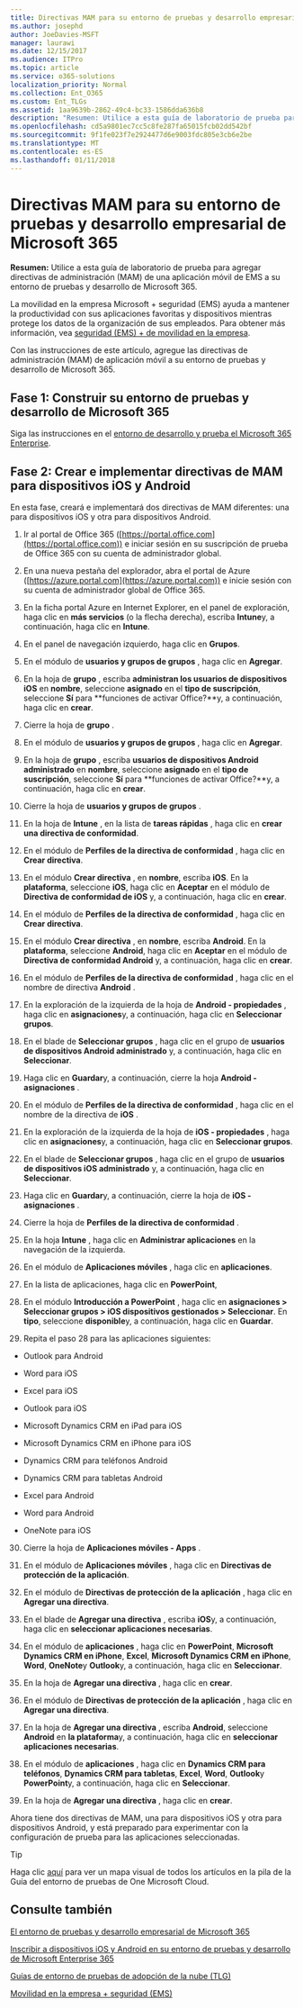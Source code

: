 ```yaml
---
title: Directivas MAM para su entorno de pruebas y desarrollo empresarial de Microsoft 365
ms.author: josephd
author: JoeDavies-MSFT
manager: laurawi
ms.date: 12/15/2017
ms.audience: ITPro
ms.topic: article
ms.service: o365-solutions
localization_priority: Normal
ms.collection: Ent_O365
ms.custom: Ent_TLGs
ms.assetid: 1aa9639b-2862-49c4-bc33-1586dda636b8
description: "Resumen: Utilice a esta guía de laboratorio de prueba para agregar directivas de administración (MAM) de una aplicación móvil de EMS a su entorno de pruebas y desarrollo de Microsoft 365."
ms.openlocfilehash: cd5a9801ec7cc5c8fe287fa65015fcb02dd542bf
ms.sourcegitcommit: 9f1fe023f7e2924477d6e9003fdc805e3cb6e2be
ms.translationtype: MT
ms.contentlocale: es-ES
ms.lasthandoff: 01/11/2018
---
```

# <a name="mam-policies-for-your-microsoft-365-enterprise-devtest-environment"></a>Directivas MAM para su entorno de pruebas y desarrollo empresarial de Microsoft 365

 **Resumen:** Utilice a esta guía de laboratorio de prueba para agregar directivas de administración (MAM) de una aplicación móvil de EMS a su entorno de pruebas y desarrollo de Microsoft 365.
  
La movilidad en la empresa Microsoft + seguridad (EMS) ayuda a mantener la productividad con sus aplicaciones favoritas y dispositivos mientras protege los datos de la organización de sus empleados. Para obtener más información, vea [seguridad (EMS) + de movilidad en la empresa](https://www.microsoft.com/cloud-platform/enterprise-mobility-security).
  
Con las instrucciones de este artículo, agregue las directivas de administración (MAM) de aplicación móvil a su entorno de pruebas y desarrollo de Microsoft 365.
  
## <a name="phase-1-build-out-your-microsoft-365-devtest-environment"></a>Fase 1: Construir su entorno de pruebas y desarrollo de Microsoft 365

Siga las instrucciones en el [entorno de desarrollo y prueba el Microsoft 365 Enterprise](the-microsoft-365-enterprise-dev-test-environment.md).
  
## <a name="phase-2-create-and-deploy-mam-policies-for-ios-and-android-devices"></a>Fase 2: Crear e implementar directivas de MAM para dispositivos iOS y Android

En esta fase, creará e implementará dos directivas de MAM diferentes: una para dispositivos iOS y otra para dispositivos Android.
  
1. Ir al portal de Office 365 ([https://portal.office.com](https://portal.office.com)) e iniciar sesión en su suscripción de prueba de Office 365 con su cuenta de administrador global.
    
2. En una nueva pestaña del explorador, abra el portal de Azure ([https://azure.portal.com](https://azure.portal.com)) e inicie sesión con su cuenta de administrador global de Office 365.
    
3. En la ficha portal Azure en Internet Explorer, en el panel de exploración, haga clic en **más servicios** (o la flecha derecha), escriba **Intune**y, a continuación, haga clic en **Intune**.
    
4. En el panel de navegación izquierdo, haga clic en **Grupos**.
    
5. En el módulo de **usuarios y grupos de grupos** , haga clic en **Agregar**.
    
6. En la hoja de **grupo** , escriba **administran los usuarios de dispositivos iOS** en **nombre**, seleccione **asignado** en el **tipo de suscripción**, seleccione **Sí** para **funciones de activar Office?**y, a continuación, haga clic en **crear**. 
    
7. Cierre la hoja de **grupo** .
    
8. En el módulo de **usuarios y grupos de grupos** , haga clic en **Agregar**.
    
9. En la hoja de **grupo** , escriba **usuarios de dispositivos Android administrado** en **nombre**, seleccione **asignado** en el **tipo de suscripción**, seleccione **Sí** para **funciones de activar Office?**y, a continuación, haga clic en **crear**.
    
10. Cierre la hoja de **usuarios y grupos de grupos** .
    
11. En la hoja de **Intune** , en la lista de **tareas rápidas** , haga clic en **crear una directiva de conformidad**.
    
12. En el módulo de **Perfiles de la directiva de conformidad** , haga clic en **Crear directiva**.
    
13. En el módulo **Crear directiva** , en **nombre**, escriba **iOS**. En la **plataforma**, seleccione **iOS**, haga clic en **Aceptar** en el módulo de **Directiva de conformidad de iOS** y, a continuación, haga clic en **crear**.
    
14. En el módulo de **Perfiles de la directiva de conformidad** , haga clic en **Crear directiva**.
    
15. En el módulo **Crear directiva** , en **nombre**, escriba **Android**. En la **plataforma**, seleccione **Android**, haga clic en **Aceptar** en el módulo de **Directiva de conformidad Android** y, a continuación, haga clic en **crear**.
    
16. En el módulo de **Perfiles de la directiva de conformidad** , haga clic en el nombre de directiva **Android** .
    
17. En la exploración de la izquierda de la hoja de **Android - propiedades** , haga clic en **asignaciones**y, a continuación, haga clic en **Seleccionar grupos**.
    
18. En el blade de **Seleccionar grupos** , haga clic en el grupo de **usuarios de dispositivos Android administrado** y, a continuación, haga clic en **Seleccionar**.
    
19. Haga clic en **Guardar**y, a continuación, cierre la hoja **Android - asignaciones** .
    
20. En el módulo de **Perfiles de la directiva de conformidad** , haga clic en el nombre de la directiva de **iOS** .
    
21. En la exploración de la izquierda de la hoja de **iOS - propiedades** , haga clic en **asignaciones**y, a continuación, haga clic en **Seleccionar grupos**.
    
22. En el blade de **Seleccionar grupos** , haga clic en el grupo de **usuarios de dispositivos iOS administrado** y, a continuación, haga clic en **Seleccionar**.
    
23. Haga clic en **Guardar**y, a continuación, cierre la hoja de **iOS - asignaciones** .
    
24. Cierre la hoja de **Perfiles de la directiva de conformidad** .
    
25. En la hoja **Intune** , haga clic en **Administrar aplicaciones** en la navegación de la izquierda.
    
26. En el módulo de **Aplicaciones móviles** , haga clic en **aplicaciones**.
    
27. En la lista de aplicaciones, haga clic en **PowerPoint**, 
    
28. En el módulo **Introducción a PowerPoint** , haga clic en **asignaciones > Seleccionar grupos > iOS dispositivos gestionados > Seleccionar**. En **tipo**, seleccione **disponible**y, a continuación, haga clic en **Guardar**.
    
29. Repita el paso 28 para las aplicaciones siguientes:
    
  - Outlook para Android
    
  - Word para iOS
    
  - Excel para iOS
    
  - Outlook para iOS
    
  - Microsoft Dynamics CRM en iPad para iOS
    
  - Microsoft Dynamics CRM en iPhone para iOS
    
  - Dynamics CRM para teléfonos Android
    
  - Dynamics CRM para tabletas Android
    
  - Excel para Android
    
  - Word para Android
    
  - OneNote para iOS
    
30. Cierre la hoja de **Aplicaciones móviles - Apps** .
    
31. En el módulo de **Aplicaciones móviles** , haga clic en **Directivas de protección de la aplicación**.
    
32. En el módulo de **Directivas de protección de la aplicación** , haga clic en **Agregar una directiva**.
    
33. En el blade de **Agregar una directiva** , escriba **iOS**y, a continuación, haga clic en **seleccionar aplicaciones necesarias**.
    
34. En el módulo de **aplicaciones** , haga clic en **PowerPoint**, **Microsoft Dynamics CRM en iPhone**, **Excel**, **Microsoft Dynamics CRM en iPhone**, **Word**, **OneNote**y **Outlook**y, a continuación, haga clic en **Seleccionar**.
    
35. En la hoja de **Agregar una directiva** , haga clic en **crear**.
    
36. En el módulo de **Directivas de protección de la aplicación** , haga clic en **Agregar una directiva**.
    
37. En la hoja de **Agregar una directiva** , escriba **Android**, seleccione **Android** en **la plataforma**y, a continuación, haga clic en **seleccionar aplicaciones necesarias**.
    
38. En el módulo de **aplicaciones** , haga clic en **Dynamics CRM para teléfonos**, **Dynamics CRM para tabletas**, **Excel**, **Word**, **Outlook**y **PowerPoint**y, a continuación, haga clic en **Seleccionar**.
    
39. En la hoja de **Agregar una directiva** , haga clic en **crear**.
    
Ahora tiene dos directivas de MAM, una para dispositivos iOS y otra para dispositivos Android, y está preparado para experimentar con la configuración de prueba para las aplicaciones seleccionadas.
  
> [!TIP]
> Haga clic [aquí](http://aka.ms/catlgstack) para ver un mapa visual de todos los artículos en la pila de la Guía del entorno de pruebas de One Microsoft Cloud.
  
## <a name="see-also"></a>Consulte también

[El entorno de pruebas y desarrollo empresarial de Microsoft 365](the-microsoft-365-enterprise-dev-test-environment.md)
  
[Inscribir a dispositivos iOS y Android en su entorno de pruebas y desarrollo de Microsoft Enterprise 365](enroll-ios-and-android-devices-in-your-microsoft-enterprise-365-dev-test-environ.md)
  
[Guías de entorno de pruebas de adopción de la nube (TLG)](cloud-adoption-test-lab-guides-tlgs.md)

[Movilidad en la empresa + seguridad (EMS)](https://www.microsoft.com/cloud-platform/enterprise-mobility-security)


